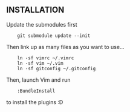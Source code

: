 INSTALLATION
------------

Update the submodules first

        git submodule update --init

Then link up as many files as you want to use...

        ln -sf vimrc ~/.vimrc
        ln -sf vim ~/.vim
        ln -sf gitconfig ~/.gitconfig

Then, launch Vim and run

        :BundleInstall

to install the plugins :D
